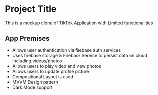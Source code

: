 
# Project Title

This is a mockup clone of TikTok Application with Limited functionalities


## App Premises
- Allows user authentication via firebase auth services 
- Uses firebase storage & Firebase Service to persist data on cloud including videos/photos 
- Allows users to play video and view photos
- Allows users to update profile picture 
- Compositional Layout is used 
- MVVM Design pattern 
- Dark Mode support 
